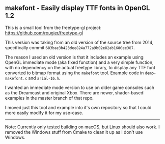 ## makefont - Easily display TTF fonts in OpenGL 1.2

This is a small tool from the freetype-gl project: https://github.com/rougier/freetype-gl

This version was taking from an old version of the source tree from 2014, specifically commit `683bae3b423dee824a772a9b02e82ab1680ee387`.

The reason I used an old version is that it includes an example using OpenGL immediate mode (aka fixed function) and a very simple function, with no dependency on the actual freetype library, to display any TTF font converted to bitmap format using the `makefont` tool. Example code in `demo-makefont.c` and `arial-16.h`.

I wanted an immediate mode version to use on older game consoles such as the Dreamcast and original Xbox. There are newer, shader-based examples in the master branch of that repo.

I moved just this tool and example into it's own repository so that I could more easily modify it for my use-case.

---
Note: Currently only tested building on macOS, but Linux should also work. I removed the Windows stuff from Cmake to clean it up as I don't use Windows.